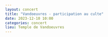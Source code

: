 ```yaml
---
layout: concert
title: "Vandoeuvres - participation au culte"
date: 2023-12-10 10:00
categories: concert
lieu: Temple de Vandoeuvres
---
```




